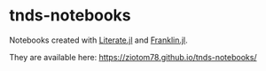 # tnds-notebooks

Notebooks created with [Literate.jl](https://github.com/fredrikekre/Literate.jl) and [Franklin.jl](https://github.com/tlienart/Franklin.jl).

They are available here: https://ziotom78.github.io/tnds-notebooks/
